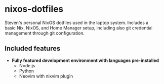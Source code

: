 # nixos-dotfiles
Steven's personal NixOS dotfiles used in the laptop system. Includes a basic Nix, NixOS, and Home Manager setup, including also git credential management through git configuration.
## Included features
- **Fully featured development environment with languages pre-installed**
    - Node.js
    - Python
    - Neovim with nixvim plugin
